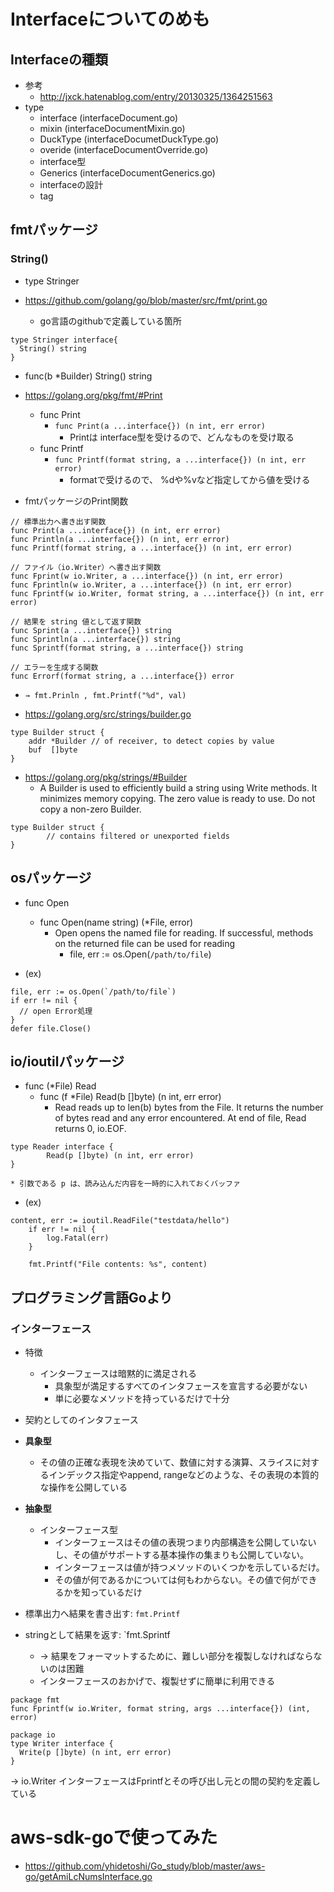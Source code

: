 # Interfaceについてのめも


## Interfaceの種類
- 参考
  - http://jxck.hatenablog.com/entry/20130325/1364251563
- type
  - interface (interfaceDocument.go)
  - mixin (interfaceDocumentMixin.go)
  - DuckType (interfaceDocumetDuckType.go)
  - overide (interfaceDocumentOverride.go)
  - interface型
  - Generics (interfaceDocumentGenerics.go)
  - interfaceの設計
  - tag


## fmtパッケージ

### String()
- type Stringer

- https://github.com/golang/go/blob/master/src/fmt/print.go
  - go言語のgithubで定義している箇所
```
type Stringer interface{
  String() string
}
```
- func(b *Builder) String() string


- https://golang.org/pkg/fmt/#Print
  - func Print
    - `func Print(a ...interface{}) (n int, err error)`
      - Printは interface型を受けるので、どんなものを受け取る
  - func Printf
    - `func Printf(format string, a ...interface{}) (n int, err error)`
      - formatで受けるので、 %dや%vなど指定してから値を受ける

- fmtパッケージのPrint関数
```
// 標準出力へ書き出す関数
func Print(a ...interface{}) (n int, err error)
func Println(a ...interface{}) (n int, err error)
func Printf(format string, a ...interface{}) (n int, err error)

// ファイル（io.Writer）へ書き出す関数
func Fprint(w io.Writer, a ...interface{}) (n int, err error)
func Fprintln(w io.Writer, a ...interface{}) (n int, err error)
func Fprintf(w io.Writer, format string, a ...interface{}) (n int, err error)

// 結果を string 値として返す関数
func Sprint(a ...interface{}) string
func Sprintln(a ...interface{}) string
func Sprintf(format string, a ...interface{}) string

// エラーを生成する関数
func Errorf(format string, a ...interface{}) error
```
- `→ fmt.Prinln , fmt.Printf("%d", val)`


- https://golang.org/src/strings/builder.go
```
type Builder struct {
	addr *Builder // of receiver, to detect copies by value
	buf  []byte
}
```

- https://golang.org/pkg/strings/#Builder
  - A Builder is used to efficiently build a string using Write methods. It minimizes memory copying. The zero value is ready to use. Do not copy a non-zero Builder.
```
type Builder struct {
        // contains filtered or unexported fields
}
```


## osパッケージ
- func Open
  - func Open(name string) (*File, error)
    - Open opens the named file for reading. If successful, methods on the returned file can be used for reading
      - file, err := os.Open(`/path/to/file`)

- (ex)    
```
file, err := os.Open(`/path/to/file`)
if err != nil {
  // open Error処理
}
defer file.Close()
```

## io/ioutilパッケージ

- func (*File) Read
  - func (f *File) Read(b []byte) (n int, err error)
    - Read reads up to len(b) bytes from the File. It returns the number of bytes read and any error encountered. At end of file, Read returns 0, io.EOF.


```
type Reader interface {
        Read(p []byte) (n int, err error)
}

* 引数である p は、読み込んだ内容を一時的に入れておくバッファ
```

- (ex)
```
content, err := ioutil.ReadFile("testdata/hello")
	if err != nil {
		log.Fatal(err)
	}

	fmt.Printf("File contents: %s", content)
```

## プログラミング言語Goより

### インターフェース
- 特徴
  - インターフェースは暗黙的に満足される
    - 具象型が満足するすべてのインタフェースを宣言する必要がない
    - 単に必要なメソッドを持っているだけで十分

- 契約としてのインタフェース

- **具象型**
  - その値の正確な表現を決めていて、数値に対する演算、スライスに対するインデックス指定やappend, rangeなどのような、その表現の本質的な操作を公開している

- **抽象型**
  - インターフェース型
    - インターフェースはその値の表現つまり内部構造を公開していないし、その値がサポートする基本操作の集まりも公開していない。
    - インターフェースは値が持つメソッドのいくつかを示しているだけ。
    - その値が何であるかについては何もわからない。その値で何ができるかを知っているだけ

- 標準出力へ結果を書き出す: `fmt.Printf`
- stringとして結果を返す: `fmt.Sprintf
  - → 結果をフォーマットするために、難しい部分を複製しなければならないのは困難
  - インターフェースのおかげで、複製せずに簡単に利用できる

```
package fmt
func Fprintf(w io.Writer, format string, args ...interface{}) (int, error)
```

```
package io
type Writer interface {
  Write(p []byte) (n int, err error)
}
```
→ io.Writer インターフェースはFprintfとその呼び出し元との間の契約を定義している

# aws-sdk-goで使ってみた
- https://github.com/yhidetoshi/Go_study/blob/master/aws-go/getAmiLcNumsInterface.go
